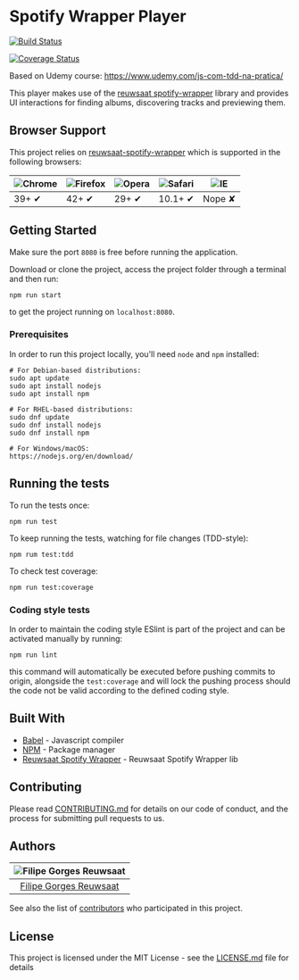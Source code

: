 # Spotify Wrapper Player

[![Build Status](https://travis-ci.org/filipegorges/spotify-wrapper-player.svg?branch=master)](https://travis-ci.org/filipegorges/spotify-wrapper-player)

[![Coverage Status](https://coveralls.io/repos/github/filipegorges/spotify-wrapper-player/badge.svg?branch=master)](https://coveralls.io/github/filipegorges/spotify-wrapper-player?branch=master)

Based on Udemy course: https://www.udemy.com/js-com-tdd-na-pratica/

This player makes use of the [reuwsaat spotify-wrapper](https://github.com/filipegorges/spotify-wrapper) library and provides UI interactions for finding albums, discovering tracks and previewing them.

## Browser Support

This project relies on [reuwsaat-spotify-wrapper](https://www.npmjs.com/package/reuwsaat-spotify-wrapper) which is supported in the following browsers:

![Chrome](https://cloud.githubusercontent.com/assets/398893/3528328/23bc7bc4-078e-11e4-8752-ba2809bf5cce.png) | ![Firefox](https://cloud.githubusercontent.com/assets/398893/3528329/26283ab0-078e-11e4-84d4-db2cf1009953.png) | ![Opera](https://cloud.githubusercontent.com/assets/398893/3528330/27ec9fa8-078e-11e4-95cb-709fd11dac16.png) | ![Safari](https://cloud.githubusercontent.com/assets/398893/3528331/29df8618-078e-11e4-8e3e-ed8ac738693f.png) | ![IE](https://cloud.githubusercontent.com/assets/398893/3528325/20373e76-078e-11e4-8e3a-1cb86cf506f0.png) |
--- | --- | --- | --- | --- |
39+ ✔ | 42+ ✔ | 29+ ✔ | 10.1+ ✔ | Nope ✘ |

## Getting Started
Make sure the port ```8080``` is free before running the application.

Download or clone the project, access the project folder through a terminal and then run:

```
npm run start
```
to get the project running on ```localhost:8080```.

### Prerequisites

In order to run this project locally, you'll need ```node``` and ```npm``` installed:

```
# For Debian-based distributions:
sudo apt update
sudo apt install nodejs
sudo apt install npm

# For RHEL-based distributions:
sudo dnf update
sudo dnf install nodejs
sudo dnf install npm

# For Windows/macOS:
https://nodejs.org/en/download/
```

## Running the tests

To run the tests once:

```
npm run test
```

To keep running the tests, watching for file changes (TDD-style):
```
npm rum test:tdd
```

To check test coverage:
```
npm run test:coverage
```

### Coding style tests

In order to maintain the coding style ESlint is part of the project and can be activated manually by running:

```
npm run lint
```
this command will automatically be executed before pushing commits to origin, alongside the ```test:coverage``` and will lock the pushing process should the code not be valid according to the defined coding style.

## Built With

* [Babel](https://babeljs.io/) - Javascript compiler
* [NPM](https://www.npmjs.com/) - Package manager
* [Reuwsaat Spotify Wrapper](https://www.npmjs.com/package/reuwsaat-spotify-wrapper) - Reuwsaat Spotify Wrapper lib

## Contributing

Please read [CONTRIBUTING.md](CONTRIBUTING.md) for details on our code of conduct, and the process for submitting pull requests to us.

## Authors

| ![Filipe Gorges Reuwsaat](https://avatars3.githubusercontent.com/u/7244233?s=150&v=3)|
|:---------------------:|
|  [Filipe Gorges Reuwsaat](https://github.com/filipegorges/)   |

See also the list of [contributors](https://github.com/filipegorges/spotify-wrapper-player/graphs/contributors) who participated in this project.

## License

This project is licensed under the MIT License - see the [LICENSE.md](LICENSE.md) file for details
